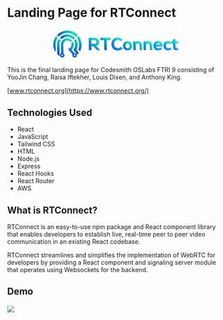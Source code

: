# Landing Page for RTConnect

<p align="center">
	<img src='https://github.com/oslabs-beta/RTConnect/blob/main/assets/RTConnect-logo-transparent.png' alt="logo" width="300">
	<br>
</p>

This is the final landing page for Codesmith OSLabs FTRI 9 consisting of YooJin Chang, Raisa Iftekher, Louis Disen, and Anthony King.

[www.rtconnect.org](https://www.rtconnect.org/)

## Technologies Used
- React
- JavaScript
- Tailwind CSS
- HTML
- Node.js
- Express
- React Hooks
- React Router
- AWS

## <a name="what"/> What is RTConnect?

RTConnect is an easy-to-use npm package and React component library that enables developers to establish live, real-time peer to peer video communication in an existing React codebase. 

RTConnect streamlines and simplifies the implementation of WebRTC for developers by providing a React component and signaling server module that operates using Websockets for the backend. 

## <a name="demo"/> Demo
<img align="center" src='https://github.com/oslabs-beta/RTConnect/blob/main/assets/RTConnect-demo.gif'>
